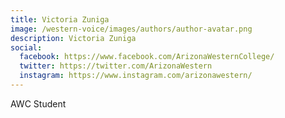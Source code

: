 ```yaml
---
title: Victoria Zuniga
image: /western-voice/images/authors/author-avatar.png
description: Victoria Zuniga
social:
  facebook: https://www.facebook.com/ArizonaWesternCollege/
  twitter: https://twitter.com/ArizonaWestern
  instagram: https://www.instagram.com/arizonawestern/
---
```


AWC Student